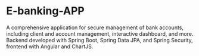 # E-banking-APP
A comprehensive application for secure management of bank accounts, including client and account management, interactive dashboard, and more. Backend developed with Spring Boot, Spring Data JPA, and Spring Security, frontend with Angular and ChartJS.
